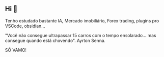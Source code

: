 ## Hi 🔭

Tenho estudado bastante IA, Mercado imobiliário, Forex trading, plugins pro VSCode, obsidian...

"Você não consegue ultrapassar 15 carros com o tempo ensolarado... mas consegue quando está chovendo". Ayrton Senna.

SÓ VAMO!

<!--
**maiorf/maiorf** is a ✨ _special_ ✨ repository because its `README.md` (this file) appears on your GitHub profile.

Here are some ideas to get you started:

- 🔭 I’m currently working on ...
- 🌱 I’m currently learning ...
- 👯 I’m looking to collaborate on ...
- 🤔 I’m looking for help with ...
- 💬 Ask me about ...
- 📫 How to reach me: ...
- 😄 Pronouns: ...
- ⚡ Fun fact: ...
-->
